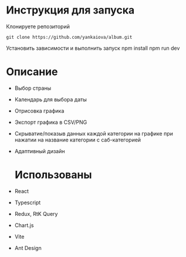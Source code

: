 # Инструкция для запуска
Клонируете репозиторий
```
git clone https://github.com/yankaiova/album.git
```
Установить зависимости и выполнить запуск
npm install
npm run dev

# Описание
- Выбор страны
- Календарь для выбора даты
- Отрисовка графика
- Экспорт графика в CSV/PNG
- Скрыватие/показыв данных каждой категории на графике при нажатии на название категории с саб-категорией
- Адаптивный дизайн

  # Использованы
- React
- Typescript
- Redux, RtK Query
- Chart.js
- Vite
- Ant Design
